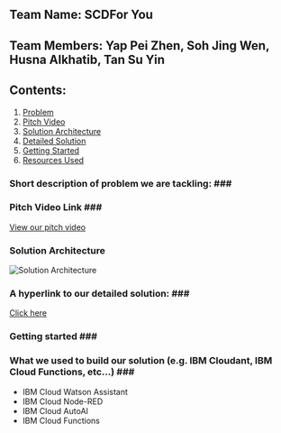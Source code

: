 ## Team Name: SCDFor You ##
## Team Members: Yap Pei Zhen, Soh Jing Wen, Husna Alkhatib, Tan Su Yin ##

## Contents: ##
1. [Problem](#problem)
2. [Pitch Video](#video)
3. [Solution Architecture](#archi)
4. [Detailed Solution](#details)
5. [Getting Started](#start)
6. [Resources Used](#techstack)

### Short description of problem we are tackling: <a name="problem"></a>### 


### Pitch Video Link <a name="video"></a>###
[View our pitch video]()

### Solution Architecture <a name="archi"></a> ###
![Solution Architecture](https://i.ibb.co/3CTC9r9/Architecture.png)

### A hyperlink to our detailed solution: <a name="details"></a>### 
[Click here](https://docs.google.com/document/d/1Xt8jDAQUd6ObM6Ji-OM-lAKlcjm6SdfbqoBJ46labT0/edit?usp=sharing)

### Getting started <a name="start"></a>###

### What we used to build our solution (e.g. IBM Cloudant, IBM Cloud Functions, etc...) <a name="techstack"></a>###
* IBM Cloud Watson Assistant 
* IBM Cloud Node-RED
* IBM Cloud AutoAI 
* IBM Cloud Functions 
